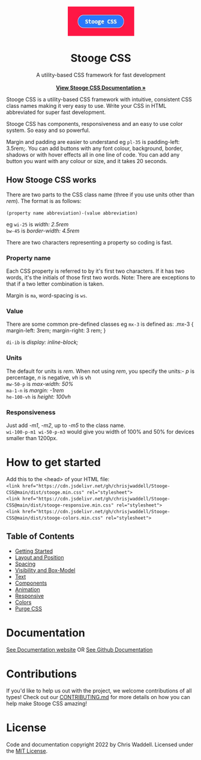 
<!-- PROJECT LOGO -->
<br />
<div align="center">
    <a href="https://github.com/othneildrew/Best-README-Template">
        <img src="dist/images/logo.jpg" alt="Logo" width="177" height="78">
    </a>

<h1 align="center">Stooge CSS</h1>
   <p align="center">A utility-based CSS framework for fast development
        <br />
        <br />
        <a href="https://chrisjwaddell.github.io/Stooge-CSS/index.html"><strong>View Stooge CSS Documentation »</strong></a>
    </p>
</div>


Stooge CSS is a utility-based CSS framework with intuitive, consistent CSS class names making it very easy to use. Write your CSS in HTML abbreviated for super fast development.

Stooge CSS has components, responsiveness and an easy to use color system. So easy and so powerful.

Margin and padding are easier to understand eg `pl-35` is padding-left: 3.5rem;. You can add buttons with any font colour, background, border, shadows or with hover effects all in one line of code. You can add any button you want with any colour or size, and it takes 20 seconds.


## How Stooge CSS works
There are two parts to the CSS class name (three if you use units other than *rem*). The format is as follows:

`(property name abbreviation)-(value abbreviation)`

eg `wi-25` is  *width: 2.5rem* \
`bw-45` is *border-width: 4.5rem*

There are two characters representing a property so coding is fast.

### Property name
Each CSS property is referred to by it's first two characters. If it has two words, it's the initials of those first two words.
Note: There are exceptions to that if a two letter combination is taken.

Margin is `ma`, word-spacing is `ws`.


### Value
There are some common pre-defined classes eg
`mx-3` is defined as:
.mx-3 {
    margin-left: 3rem;
    margin-right: 3 rem;
}

`di-ib` is *display: inline-block;*


### Units
The default for units is *rem*. When not using *rem*, you specify the units:- *p* is percentage, *n* is negative, *vh* is vh\
`mw-50-p` is *max-width: 50%*\
`ma-1-n` is *margin: -1rem*\
`he-100-vh` is *height: 100vh*


### Responsiveness
Just add *-m1*, *-m2*, up to *-m5* to the class name.\
`wi-100-p-m1 wi-50-p-m3` would give you width of 100% and 50% for devices smaller than 1200px.


# How to get started

Add this to the &lt;head&gt; of your HTML file:\
`<link href="https://cdn.jsdelivr.net/gh/chrisjwaddell/Stooge-CSS@main/dist/stooge.min.css" rel="stylesheet">`\
`<link href="https://cdn.jsdelivr.net/gh/chrisjwaddell/Stooge-CSS@main/dist/stooge-responsive.min.css" rel="stylesheet">`\
`<link href="https://cdn.jsdelivr.net/gh/chrisjwaddell/Stooge-CSS@main/dist/stooge-colors.min.css" rel="stylesheet">`

## Table of Contents
- [Getting Started](https://chrisjwaddell.github.io/Stooge-CSS/)
- [Layout and Position](https://chrisjwaddell.github.io/Stooge-CSS/layout-and-position.html)
- [Spacing](https://chrisjwaddell.github.io/Stooge-CSS/spacing.html)
- [Visibility and Box-Model](https://chrisjwaddell.github.io/Stooge-CSS/visibility-and-box-model.html)
- [Text](https://chrisjwaddell.github.io/Stooge-CSS/text.html)
- [Components](https://chrisjwaddell.github.io/Stooge-CSS/components.html)
- [Animation](https://chrisjwaddell.github.io/Stooge-CSS/animation.html)
- [Responsive](https://chrisjwaddell.github.io/Stooge-CSS/responsive.html)
- [Colors](https://chrisjwaddell.github.io/Stooge-CSS/colors.html)
- [Purge CSS](https://chrisjwaddell.github.io/Stooge-CSS/purgecss.html)


# Documentation
[See Documentation website](https://chrisjwaddell.github.io/Stooge-CSS/)
OR
[See Github Documentation](https://github.com/chrisjwaddell/Stooge-CSS/tree/main/docs)


# Contributions
If you'd like to help us out with the project, we welcome contributions of all types! Check out our [CONTRIBUTING.md](https://github.com/chrisjwaddell/Stooge-CSS/blob/main/CONTRIBUTIONS.md) for more details on how you can help make Stooge CSS amazing!


# License
Code and documentation copyright 2022 by Chris Waddell.
Licensed under the [MIT License](https://github.com/chrisjwaddell/Stooge-CSS/blob/main/LICENSE).

